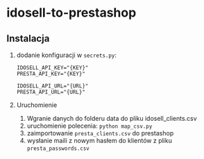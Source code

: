 # idosell-to-prestashop

## Instalacja

1. dodanie konfiguracji w `secrets.py`:

   ```
   IDOSELL_API_KEY="{KEY}"
   PRESTA_API_KEY="{KEY}"

   IDOSELL_API_URL="{URL}"
   PRESTA_API_URL="{URL}"
   ```
2. Uruchomienie
    1. Wgranie danych do folderu data do pliku idosell_clients.csv
    2. uruchomienie polecenia: `python map_csv.py`
    3. zaimportowanie `presta_clients.csv` do prestashop
    4. wysłanie maili z nowym hasłem do klientów z pliku `presta_passwords.csv`
